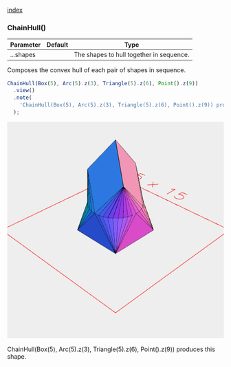 [index](../../nb/api/index.md)
### ChainHull()
Parameter|Default|Type
---|---|---
...shapes||The shapes to hull together in sequence.


Composes the convex hull of each pair of shapes in sequence.

```JavaScript
ChainHull(Box(5), Arc(5).z(3), Triangle(5).z(6), Point().z(9))
  .view()
  .note(
    'ChainHull(Box(5), Arc(5).z(3), Triangle(5).z(6), Point().z(9)) produces this shape.'
  );
```

![Image](ChainHull.md.0.png)

ChainHull(Box(5), Arc(5).z(3), Triangle(5).z(6), Point().z(9)) produces this shape.
